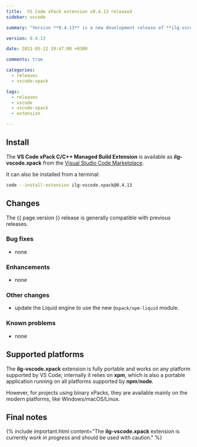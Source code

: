 ```yaml
---
title:  VS Code xPack extension v0.4.13 released
sidebar: vscode

summary: "Version **0.4.13** is a new development release of **ilg-vscode.xpack**; it uses a new version of the liquid engine."

version: 0.4.13

date: 2021-05-12 19:47:00 +0300

comments: true

categories:
  - releases
  - vscode-xpack

tags:
  - releases
  - vscode
  - vscode-xpack
  - extension

---
```


## Install

The **VS Code xPack C/C++ Managed Build Extension** is
available as **ilg-vscode.xpack** from the
[Visual Studio Code Marketplace](https://marketplace.visualstudio.com/items?itemName=ilg-vscode.xpack).

It can also be installed from a terminal:

```sh
code --install-extension ilg-vscode.xpack@0.4.13
```

## Changes

The {{ page.version }} release
is generally compatible with previous releases.

### Bug fixes

- none

### Enhancements

- none

### Other changes

- update the Liquid engine to use the new `@xpack/xpm-liquid` module.

### Known problems

- none

## Supported platforms

The **ilg-vscode.xpack** extension is fully portable and works on any
platform supported by VS Code; internally it relies on **xpm**, which
is also a portable application running on all platforms supported
by **npm**/**node**.

However, for projects using binary xPacks, they are available mainly
on the modern platforms, like Windows/macOS/Linux.

## Final notes

{% include important.html content="The **ilg-vscode.xpack** extension
is currently _work in progress_ and should be used with caution." %}
